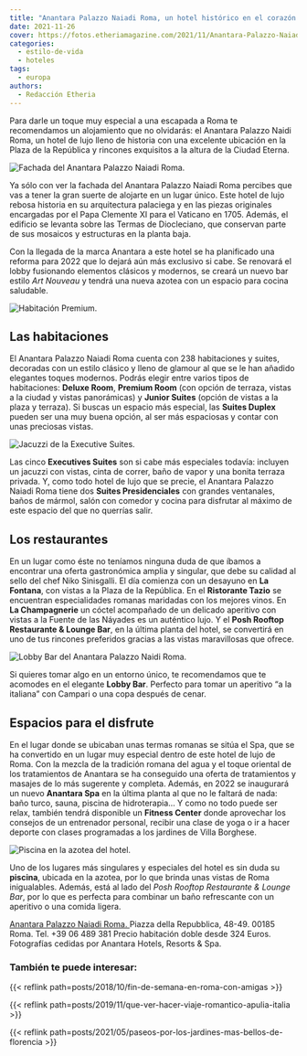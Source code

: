 ```yaml
---
title: "Anantara Palazzo Naiadi Roma, un hotel histórico en el corazón de Roma"
date: 2021-11-26
cover: https://fotos.etheriamagazine.com/2021/11/Anantara-Palazzo-Naiadi-Roma-Hotel-habitacion-Premium-terraza.jpg
categories: 
  - estilo-de-vida
  - hoteles
tags: 
  - europa
authors: 
  - Redacción Etheria
---
```


Para darle un toque muy especial a una escapada a Roma te recomendamos un alojamiento que no olvidarás: el Anantara Palazzo Naidi Roma, un hotel de lujo lleno de historia con una excelente ubicación en la Plaza de la República y rincones exquisitos a la altura de la Ciudad Eterna.

![Fachada del Anantara Palazzo Naiadi Roma.](https://fotos.etheriamagazine.com/2021/11/Fachada-Anantara-palazzo-naiadi-roma.jpg "Fachada del Anantara Palazzo Naiadi Roma.")

Ya sólo con ver la fachada del Anantara Palazzo Naiadi Roma percibes que vas a tener la 
gran suerte de alojarte en un lugar único. Este hotel de lujo rebosa historia en su 
arquitectura palaciega y en las piezas originales encargadas por el Papa Clemente XI 
para el Vaticano en 1705. Además, el edificio se levanta sobre las Termas de 
Diocleciano, que conservan parte de sus mosaicos y estructuras en la planta baja. 

Con la llegada de la marca Anantara a este hotel se ha planificado una reforma para 2022 
que lo dejará aún más exclusivo si cabe. Se renovará el lobby fusionando elementos 
clásicos y modernos, se creará un nuevo bar estilo _Art Nouveau_ y tendrá una nueva 
azotea con un espacio para cocina saludable. 

![Habitación Premium.](https://fotos.etheriamagazine.com/2021/11/Anantara-Palazzo-Naiadi-Roma-Hotel-habitacion-Premium-terraza.jpg "Habitación Premium.")

## Las habitaciones

El Anantara Palazzo Naiadi Roma cuenta con 238 habitaciones y suites, decoradas con un 
estilo clásico y lleno de glamour al que se le han añadido elegantes toques modernos. 
Podrás elegir entre varios tipos de habitaciones: **Deluxe Room**, **Premium Room** (con 
opción de terraza, vistas a la ciudad y vistas panorámicas) y **Junior Suites** (opción 
de vistas a la plaza y terraza). Si buscas un espacio más especial, las **Suites 
Duplex** pueden ser una muy buena opción, al ser más espaciosas y contar con unas 
preciosas vistas. 

![Jacuzzi de la Executive Suites.](https://fotos.etheriamagazine.com/2021/11/Anantara-Palazzo-Naiadi-Roma-suite-ejecutiva.jpg "Jacuzzi de la Executive Suites.")

Las cinco **Executives Suites** son si cabe más especiales todavía: incluyen un jacuzzi 
con vistas, cinta de correr, baño de vapor y una bonita terraza privada. Y, como todo 
hotel de lujo que se precie, el Anantara Palazzo Naiadi Roma tiene dos **Suites 
Presidenciales** con grandes ventanales, baños de mármol, salón con comedor y cocina 
para disfrutar al máximo de este espacio del que no querrías salir. 

## Los restaurantes

En un lugar como éste no teníamos ninguna duda de que íbamos a encontrar una oferta 
gastronómica amplia y singular, que debe su calidad al sello del chef Niko Sinisgalli. 
El día comienza con un desayuno en **La Fontana**, con vistas a la Plaza de la 
República. En el **Ristorante Tazio** se encuentran especialidades romanas maridadas con 
los mejores vinos. En **La Champagnerie** un cóctel acompañado de un delicado aperitivo 
con vistas a la Fuente de las Náyades es un auténtico lujo. Y el **Posh Rooftop 
Restaurante & Lounge Bar**, en la última planta del hotel, se convertirá en uno de tus 
rincones preferidos gracias a las vistas maravillosas que ofrece. 

![Lobby Bar del Anantara Palazzo Naidi Roma.](https://fotos.etheriamagazine.com/2021/11/Render-Anantara-Palazzo-Naiadi-Roma-lobby-bar.jpg "Lobby Bar del Anantara Palazzo Naidi Roma.")

Si quieres tomar algo en un entorno único, te recomendamos que te acomodes en el 
elegante **Lobby Bar**. Perfecto para tomar un aperitivo “a la italiana” con Campari o 
una copa después de cenar. 

## Espacios para el disfrute

En el lugar donde se ubicaban unas termas romanas se sitúa el Spa, que se ha convertido 
en un lugar muy especial dentro de este hotel de lujo de Roma. Con la mezcla de la 
tradición romana del agua y el toque oriental de los tratamientos de Anantara se ha 
conseguido una oferta de tratamientos y masajes de lo más sugerente y completa. Además, 
en 2022 se inaugurará un nuevo **Anantara Spa** en la última planta al que no le faltará 
de nada: baño turco, sauna, piscina de hidroterapia… Y como no todo puede ser relax, 
también tendrá disponible un **Fitness Center** donde aprovechar los consejos de un 
entrenador personal, recibir una clase de yoga o ir a hacer deporte con clases 
programadas a los jardines de Villa Borghese. 

![Piscina en la azotea del hotel.](https://fotos.etheriamagazine.com/2021/11/hotel-Anantara-Palazzo-Naiadi-Roma-Pool_Rooftop.jpg "Piscina en la azotea del hotel.")

Uno de los lugares más singulares y especiales del hotel es sin duda su **piscina**, 
ubicada en la azotea, por lo que brinda unas vistas de Roma inigualables. Además, está 
al lado del _Posh Rooftop Restaurante & Lounge Bar_, por lo que es perfecta para 
combinar un baño refrescante con un aperitivo o una comida ligera. 

[Anantara Palazzo Naiadi Roma. ](https://www.anantara.com/en/palazzo-naiadi-rome)Piazza 
della Repubblica, 48-49. 00185 Roma. Tel. +39 06 489 381 Precio habitación doble desde 
324 Euros. Fotografías cedidas por Anantara Hotels, Resorts & Spa. 

### También te puede interesar:

{{< reflink path=posts/2018/10/fin-de-semana-en-roma-con-amigas >}} 

{{< reflink path=posts/2019/11/que-ver-hacer-viaje-romantico-apulia-italia >}} 

{{< reflink path=posts/2021/05/paseos-por-los-jardines-mas-bellos-de-florencia >}}
